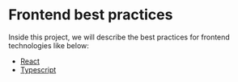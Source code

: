 # Frontend best practices

Inside this project, we will describe the best practices for frontend technologies like below:

- [React](./React/main.md)
- [Typescript](./Typescript/main.md)



